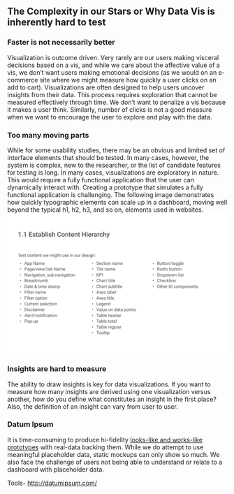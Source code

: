 ## The Complexity in our Stars or Why Data Vis is inherently hard to test

### Faster is not necessarily better

Visualization is outcome driven. Very rarely are our users making visceral decisions based on a vis, and while we care about the affective value of a vis, we don’t want users making emotional decisions (as we would on an e-commerce site where we might measure how quickly a user clicks on an add to cart). Visualizations are often designed to help users uncover insights from their data. This process requires exploration that cannot be measured effectively through time. We don’t want to penalize a vis because it makes a user think. Similarly, number of clicks is not a good measure when we want to encourage the user to explore and play with the data.

### Too many moving parts
While for some usability studies, there may be an obvious and limited set of interface elements that should be tested. In many cases, however, the system is complex, new to the researcher, or the list of candidate features for testing is long. In many cases, visualizations are exploratory in nature. This would require a fully functional application that the user can dynamically interact with. Creating a prototype that simulates a fully functional application is challenging. The following image demonstrates how quickly typographic elements can scale up in a dashboard, moving well beyond the typical h1, h2, h3, and so on,  elements used in websites.
![](../Assets/images/Chart-UI-components.png)

### Insights are hard to measure
The ability to draw insights is key for data visualizations. If you want to measure how many insights are derived using one visualization versus another, how do you define what constitutes an insight in the first place? Also, the definition of an insight can vary from user to user.

### Datum Ipsum

It is time-consuming to produce hi-fidelity [looks-like and works-like prototypes](https://dschool-old.stanford.edu/groups/k12/wiki/e7aa3/Looks_likeWorks_like.html) with real-data backing them. While we do attempt to use meaningful placeholder data,  static mockups can only show so much. We also face the challenge of users not being able to understand or relate to a dashboard with placeholder data.

Tools- http://datumipsum.com/

